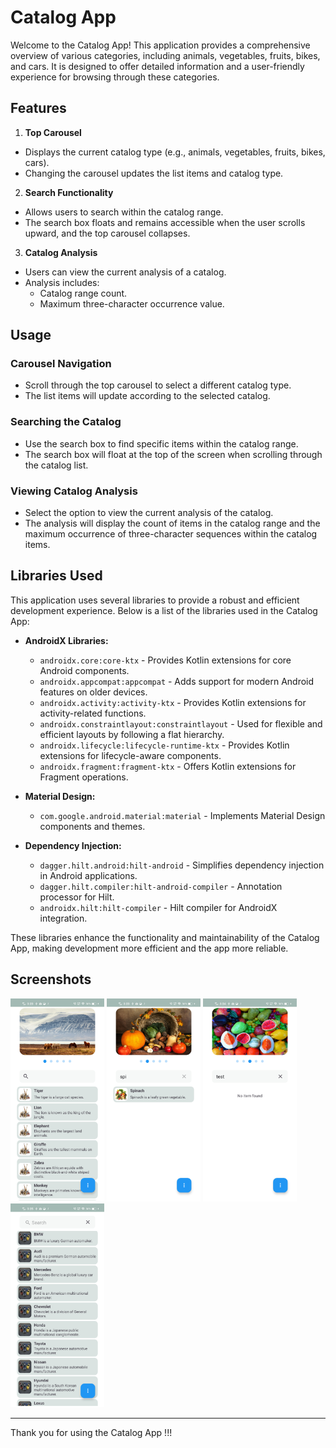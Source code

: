 # Catalog App

Welcome to the Catalog App! This application provides a comprehensive overview of various categories, including animals, vegetables, fruits, bikes, and cars. It is designed to offer detailed information and a user-friendly experience for browsing through these categories.

## Features

1. **Top Carousel**
  - Displays the current catalog type (e.g., animals, vegetables, fruits, bikes, cars).
  - Changing the carousel updates the list items and catalog type.

2. **Search Functionality**
  - Allows users to search within the catalog range.
  - The search box floats and remains accessible when the user scrolls upward, and the top carousel collapses.

3. **Catalog Analysis**
  - Users can view the current analysis of a catalog.
  - Analysis includes:
    - Catalog range count.
    - Maximum three-character occurrence value.

## Usage

### Carousel Navigation
- Scroll through the top carousel to select a different catalog type.
- The list items will update according to the selected catalog.

### Searching the Catalog
- Use the search box to find specific items within the catalog range.
- The search box will float at the top of the screen when scrolling through the catalog list.

### Viewing Catalog Analysis
- Select the option to view the current analysis of the catalog.
- The analysis will display the count of items in the catalog range and the maximum occurrence of three-character sequences within the catalog items.

## Libraries Used

This application uses several libraries to provide a robust and efficient development experience. Below is a list of the libraries used in the Catalog App:

- **AndroidX Libraries:**
    - `androidx.core:core-ktx` - Provides Kotlin extensions for core Android components.
    - `androidx.appcompat:appcompat` - Adds support for modern Android features on older devices.
    - `androidx.activity:activity-ktx` - Provides Kotlin extensions for activity-related functions.
    - `androidx.constraintlayout:constraintlayout` - Used for flexible and efficient layouts by following a flat hierarchy.
    - `androidx.lifecycle:lifecycle-runtime-ktx` - Provides Kotlin extensions for lifecycle-aware components.
    - `androidx.fragment:fragment-ktx` - Offers Kotlin extensions for Fragment operations.

- **Material Design:**
    - `com.google.android.material:material` - Implements Material Design components and themes.

- **Dependency Injection:**
    - `dagger.hilt.android:hilt-android` - Simplifies dependency injection in Android applications.
    - `dagger.hilt.compiler:hilt-android-compiler` - Annotation processor for Hilt.
    - `androidx.hilt:hilt-compiler` - Hilt compiler for AndroidX integration.


These libraries enhance the functionality and maintainability of the Catalog App, making development more efficient and the app more reliable.


## Screenshots

<img src="screenshots/screenshot1.png" alt="Screenshot 1" width="150"/>
<img src="screenshots/screenshot2.png" alt="Screenshot 2" width="150"/>
<img src="screenshots/screenshot3.png" alt="Screenshot 3" width="150"/>
<img src="screenshots/screenshot4.png" alt="Screenshot 4" width="150"/>


---

Thank you for using the Catalog App !!!
